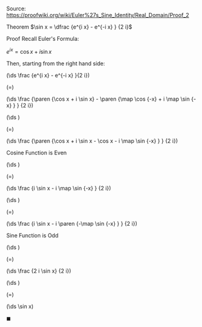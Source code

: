# 

Source: https://proofwiki.org/wiki/Euler%27s_Sine_Identity/Real_Domain/Proof_2

Theorem
$\sin x = \dfrac {e^{i x} - e^{-i x} } {2 i}$


Proof
Recall Euler's Formula:

$e^{i x} = \cos x + i \sin x$

Then, starting from the right hand side:














\(\ds \frac {e^{i x} - e^{-i x} }{2 i}\)

\(=\)







\(\ds \frac {\paren {\cos x + i \sin x} - \paren {\map \cos {-x} + i \map \sin {-x} } } {2 i}\)




















\(\ds \)

\(=\)







\(\ds \frac {\paren {\cos x + i \sin x - \cos x - i \map \sin {-x} } } {2 i}\)





Cosine Function is Even














\(\ds \)

\(=\)







\(\ds \frac {i \sin x - i \map \sin {-x} } {2 i}\)




















\(\ds \)

\(=\)







\(\ds \frac {i \sin x - i \paren {-\map \sin {-x} } } {2 i}\)





Sine Function is Odd














\(\ds \)

\(=\)







\(\ds \frac {2 i \sin x} {2 i}\)




















\(\ds \)

\(=\)







\(\ds \sin x\)









$\blacksquare$





